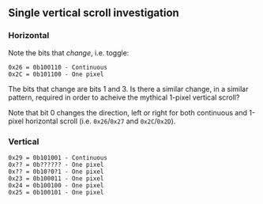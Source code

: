 ## Single vertical scroll investigation

### Horizontal

Note the bits that *change*, i.e. toggle:

```none
0x26 = 0b100110 - Continuous
0x2C = 0b101100 - One pixel
```

The bits that change are bits 1 and 3. Is there a similar change, in a similar pattern, required in order to acheive the mythical 1-pixel vertical scroll?

Note that bit 0 changes the direction, left or right for both continuous and 1-pixel horizontal scroll (i.e. `0x26`/`0x27` and `0x2C`/`0x2D`).

### Vertical 

```none
0x29 = 0b101001 - Continuous
0x?? = 0b?????? - One pixel
0x?? = 0b10?0?1 - One pixel
0x23 = 0b100011 - One pixel
0x24 = 0b100100 - One pixel
0x25 = 0b100101 - One pixel
```
